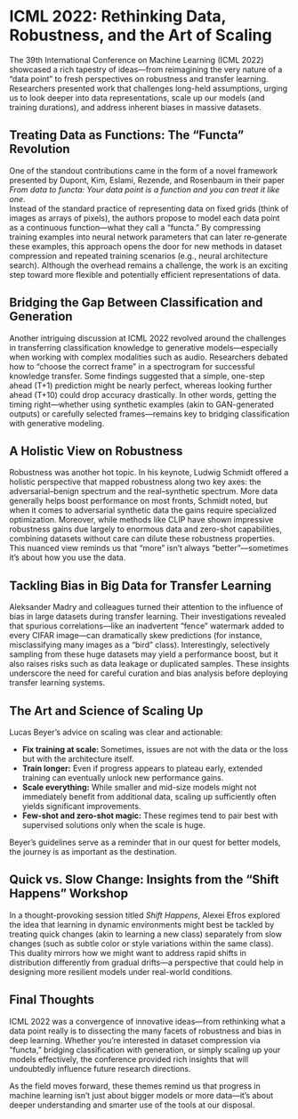 # ICML 2022: Rethinking Data, Robustness, and the Art of Scaling

The 39th International Conference on Machine Learning (ICML 2022) showcased a rich tapestry of ideas—from reimagining the very nature of a “data point” to fresh perspectives on robustness and transfer learning. Researchers presented work that challenges long-held assumptions, urging us to look deeper into data representations, scale up our models (and training durations), and address inherent biases in massive datasets.

## Treating Data as Functions: The “Functa” Revolution

One of the standout contributions came in the form of a novel framework presented by Dupont, Kim, Eslami, Rezende, and Rosenbaum in their paper *From data to functa: Your data point is a function and you can treat it like one*.  
Instead of the standard practice of representing data on fixed grids (think of images as arrays of pixels), the authors propose to model each data point as a continuous function—what they call a “functa.” By compressing training examples into neural network parameters that can later re‐generate these examples, this approach opens the door for new methods in dataset compression and repeated training scenarios (e.g., neural architecture search). Although the overhead remains a challenge, the work is an exciting step toward more flexible and potentially efficient representations of data.

## Bridging the Gap Between Classification and Generation

Another intriguing discussion at ICML 2022 revolved around the challenges in transferring classification knowledge to generative models—especially when working with complex modalities such as audio. Researchers debated how to “choose the correct frame” in a spectrogram for successful knowledge transfer. Some findings suggested that a simple, one-step ahead (T+1) prediction might be nearly perfect, whereas looking further ahead (T+10) could drop accuracy drastically. In other words, getting the timing right—whether using synthetic examples (akin to GAN-generated outputs) or carefully selected frames—remains key to bridging classification with generative modeling.

## A Holistic View on Robustness

Robustness was another hot topic. In his keynote, Ludwig Schmidt offered a holistic perspective that mapped robustness along two key axes: the adversarial–benign spectrum and the real–synthetic spectrum. More data generally helps boost performance on most fronts, Schmidt noted, but when it comes to adversarial synthetic data the gains require specialized optimization. Moreover, while methods like CLIP have shown impressive robustness gains due largely to enormous data and zero-shot capabilities, combining datasets without care can dilute these robustness properties. This nuanced view reminds us that “more” isn’t always “better”—sometimes it’s about how you use the data.

## Tackling Bias in Big Data for Transfer Learning

Aleksander Madry and colleagues turned their attention to the influence of bias in large datasets during transfer learning. Their investigations revealed that spurious correlations—like an inadvertent “fence” watermark added to every CIFAR image—can dramatically skew predictions (for instance, misclassifying many images as a “bird” class). Interestingly, selectively sampling from these huge datasets may yield a performance boost, but it also raises risks such as data leakage or duplicated samples. These insights underscore the need for careful curation and bias analysis before deploying transfer learning systems.

## The Art and Science of Scaling Up

Lucas Beyer’s advice on scaling was clear and actionable:
- **Fix training at scale:** Sometimes, issues are not with the data or the loss but with the architecture itself.
- **Train longer:** Even if progress appears to plateau early, extended training can eventually unlock new performance gains.
- **Scale everything:** While smaller and mid-size models might not immediately benefit from additional data, scaling up sufficiently often yields significant improvements.
- **Few-shot and zero-shot magic:** These regimes tend to pair best with supervised solutions only when the scale is huge.

Beyer’s guidelines serve as a reminder that in our quest for better models, the journey is as important as the destination.

## Quick vs. Slow Change: Insights from the “Shift Happens” Workshop

In a thought-provoking session titled *Shift Happens*, Alexei Efros explored the idea that learning in dynamic environments might best be tackled by treating quick changes (akin to learning a new class) separately from slow changes (such as subtle color or style variations within the same class). This duality mirrors how we might want to address rapid shifts in distribution differently from gradual drifts—a perspective that could help in designing more resilient models under real-world conditions.

## Final Thoughts

ICML 2022 was a convergence of innovative ideas—from rethinking what a data point really is to dissecting the many facets of robustness and bias in deep learning. Whether you’re interested in dataset compression via “functa,” bridging classification with generation, or simply scaling up your models effectively, the conference provided rich insights that will undoubtedly influence future research directions.

As the field moves forward, these themes remind us that progress in machine learning isn’t just about bigger models or more data—it’s about deeper understanding and smarter use of the tools at our disposal.

